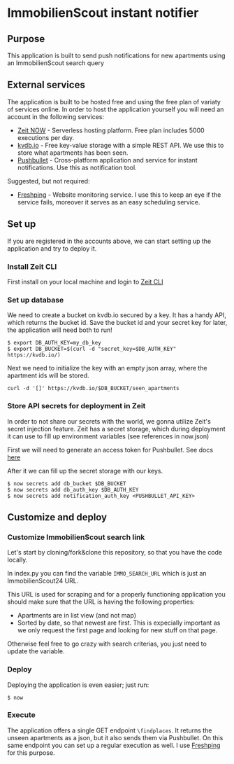 # ImmobilienScout instant notifier

## Purpose

This application is built to send push notifications for new apartments using an ImmobilienScout search query

## External services

The application is built to be hosted free and using the free plan of variaty of services online. In order to host the application yourself you will need an account in the following services:
- [Zeit NOW](https://zeit.co/now) - Serverless hosting platform. Free plan includes 5000 executions per day.
- [kvdb.io](https://kvdb.io/) - Free key-value storage with a simple REST API. We use this to store what apartments has been seen.
- [Pushbullet](https://www.pushbullet.com/) - Cross-platform application and service for instant notifications. Use this as notification tool.

Suggested, but not required:
- [Freshping](https://www.freshworks.com/website-monitoring/) - Website monitoring service. I use this to keep an eye if the service fails, moreover it serves as an easy scheduling service. 

## Set up

If you are registered in the accounts above, we can start setting up the application and try to deploy it.

### Install Zeit CLI

First install on your local machine and login to [Zeit CLI](https://zeit.co/docs#install-now-cli)

### Set up database

We need to create a bucket on kvdb.io secured by a key. It has a handy API, which returns the bucket id. 
Save the bucket id and your secret key for later, the application will need both to run!

```
$ export DB_AUTH_KEY=my_db_key
$ export DB_BUCKET=$(curl -d "secret_key=$DB_AUTH_KEY" https://kvdb.io/)
```

Next we need to initialize the key with an empty json array, where the apartment ids will be stored.
```
curl -d '[]' https://kvdb.io/$DB_BUCKET/seen_apartments
```

### Store API secrets for deployment in Zeit

In order to not share our secrets with the world, we gonna utilize Zeit's secret injection feature.
Zeit has a secret storage, which during deployment it can use to fill up environment variables (see references in now.json)


First we will need to generate an access token for Pushbullet. See docs [here](https://docs.pushbullet.com/#authentication)

After it we can fill up the secret storage with our keys.
```
$ now secrets add db_bucket $DB_BUCKET
$ now secrets add db_auth_key $DB_AUTH_KEY
$ now secrets add notification_auth_key <PUSHBULLET_API_KEY>
```

## Customize and deploy

### Customize ImmobilienScout search link

Let's start by cloning/fork&clone this repository, so that you have the code locally.

In index.py you can find the variable `IMMO_SEARCH_URL` which is just an ImmobilienScout24 URL. 

This URL is used for scraping and for a properly functioning application you should make sure that the URL is having the following properties:
- Apartments are in list view (and not map)
- Sorted by date, so that newest are first. This is expecially important as we only request the first page and looking for new stuff on that page.

Otherwise feel free to go crazy with search criterias, you just need to update the variable.

### Deploy

Deploying the application is even easier; just run:

```
$ now
```

### Execute

The application offers a single GET endpoint `\findplaces`. It returns the unseen apartments as a json, but it also sends them via Pushbullet.
On this same endpoint you can set up a regular execution as well. I use [Freshping](https://www.freshworks.com/website-monitoring/) for this purpose.
